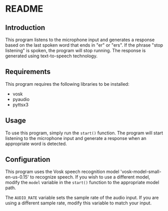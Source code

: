 # README

## Introduction

This program listens to the microphone input and generates a response based on the last spoken word that ends in "er" or "ers". If the phrase "stop listening" is spoken, the program will stop running. The response is generated using text-to-speech technology.

## Requirements

This program requires the following libraries to be installed:

-   vosk
-   pyaudio
-   pyttsx3

## Usage

To use this program, simply run the `start()` function. The program will start listening to the microphone input and generate a response when an appropriate word is detected.

## Configuration

This program uses the Vosk speech recognition model 'vosk-model-small-en-us-0.15' to recognize speech. If you wish to use a different model, modify the `model` variable in the `start()` function to the appropriate model path.

The `AUDIO_RATE` variable sets the sample rate of the audio input. If you are using a different sample rate, modify this variable to match your input.
